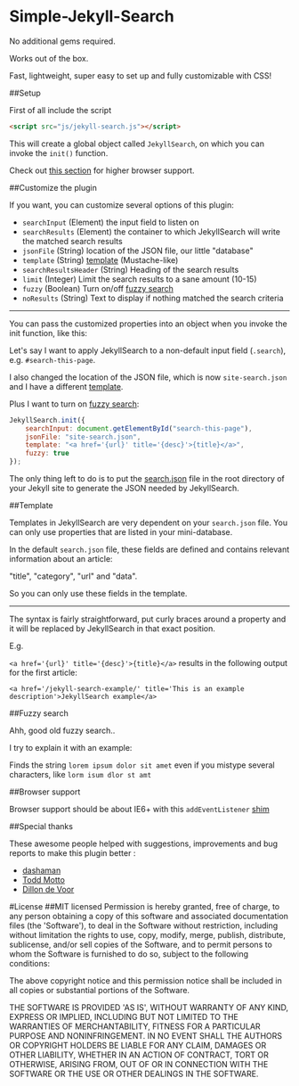 Simple-Jekyll-Search
====================

No additional gems required. 

Works out of the box. 

Fast, lightweight, super easy to set up and fully customizable with CSS!

##Setup

First of all include the script

```html
<script src="js/jekyll-search.js"></script>
```

This will create a global object called `JekyllSearch`, on which you can invoke the `init()` function.

Check out <a href="#browser-support">this section</a> for higher browser support.

##Customize the plugin

If you want, you can customize several options of this plugin:

- `searchInput`				(Element) the input field to listen on
- `searchResults`			(Element) the container to which JekyllSearch will write the matched search results 
- `jsonFile`				(String) location of the JSON file, our little "database"
- `template`				(String) <a href="#template">template</a> (Mustache-like)
- `searchResultsHeader`		(String) Heading of the search results
- `limit`					(Integer) Limit the search results to a sane amount (10-15)
- `fuzzy`					(Boolean) Turn on/off <a href="#fuzzy-search">fuzzy search</a>
- `noResults`				(String) Text to display if nothing matched the search criteria

---

You can pass the customized properties into an object when you invoke the init function, like this:

Let's say I want to apply JekyllSearch to a non-default input field (`.search`), e.g. `#search-this-page`.

I also changed the location of the JSON file, which is now `site-search.json` and I have a different <a href="#template">template</a>.

Plus I want to turn on <a href="#fuzzy-search">fuzzy search</a>:


```javascript
JekyllSearch.init({
	searchInput: document.getElementById("search-this-page"),
	jsonFile: "site-search.json",
	template: "<a href='{url}' title='{desc}'>{title}</a>",
	fuzzy: true
});
```

The only thing left to do is to put the  <a href="https://github.com/christian-fei/Simple-Jekyll-Search/blob/master/search.json">search.json</a> file in the root directory of your Jekyll site to generate the JSON needed by JekyllSearch.


##Template

Templates in JekyllSearch are very dependent on your `search.json` file. You can only use properties that are listed in your mini-database.

In the default `search.json` file, these fields are defined and contains relevant information about an article:

"title", "category", "url" and "data".

So you can only use these fields in the template.

---

The syntax is fairly straightforward, put curly braces around a property and it will be replaced by JekyllSearch in that exact position.

E.g.

`<a href='{url}' title='{desc}'>{title}</a>` results in the following output for the first article:

`<a href='/jekyll-search-example/' title='This is an example description'>JekyllSearch example</a>`

##Fuzzy search

Ahh, good old fuzzy search..

I try to explain it with an example:

Finds the string `lorem ipsum dolor sit amet` even if you mistype several characters, like `lorm isum dlor st amt`


##Browser support

Browser support should be about IE6+ with this `addEventListener` [shim](https://gist.github.com/eirikbacker/2864711#file-addeventlistener-polyfill-js)




##Special thanks

These awesome people helped with suggestions, improvements and bug reports to make this plugin better :

- [dashaman](http://dashaman.com/)
- [Todd Motto](http://toddmotto.com/)
- [Dillon de Voor](http://www.crocodillon.com/)


#License
##MIT licensed
Permission is hereby granted, free of charge, to any person obtaining a copy of this software and associated documentation files (the 'Software'), to deal in the Software without restriction, including without limitation the rights to use, copy, modify, merge, publish, distribute, sublicense, and/or sell copies of the Software, and to permit persons to whom the Software is furnished to do so, subject to the following conditions:

The above copyright notice and this permission notice shall be included in all copies or substantial portions of the Software.

THE SOFTWARE IS PROVIDED 'AS IS', WITHOUT WARRANTY OF ANY KIND, EXPRESS OR IMPLIED, INCLUDING BUT NOT LIMITED TO THE WARRANTIES OF MERCHANTABILITY, FITNESS FOR A PARTICULAR PURPOSE AND NONINFRINGEMENT. IN NO EVENT SHALL THE AUTHORS OR COPYRIGHT HOLDERS BE LIABLE FOR ANY CLAIM, DAMAGES OR OTHER LIABILITY, WHETHER IN AN ACTION OF CONTRACT, TORT OR OTHERWISE, ARISING FROM, OUT OF OR IN CONNECTION WITH THE SOFTWARE OR THE USE OR OTHER DEALINGS IN THE SOFTWARE.
